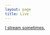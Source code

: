 ```yaml
---
layout: page
title: Live
---
```

[I stream sometimes.](https://twitch.tv/cflag)

<div id="twitch-embed"></div>
<script src="https://embed.twitch.tv/embed/v1.js"></script>
<script type="text/javascript">
  new Twitch.Embed("twitch-embed", {
    width: 854,
    height: 480,
    channel: "cflag",
  });
</script>
